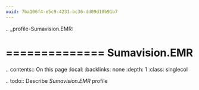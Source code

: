 ```yaml
---
uuid: 7ba106f4-e5c9-4231-bc36-dd09d10b91b7
---
```

.. _profile-Sumavision.EMR:

==============
Sumavision.EMR
==============

.. contents:: On this page
    :local:
    :backlinks: none
    :depth: 1
    :class: singlecol

.. todo::
    Describe *Sumavision.EMR* profile

